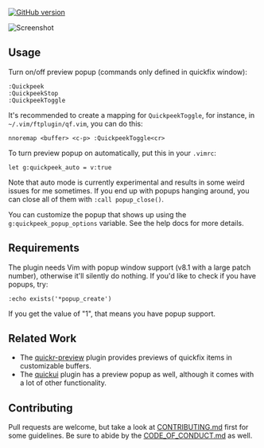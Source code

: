 [![GitHub version](https://badge.fury.io/gh/andrewradev%2Fquickpeek.vim.svg)](https://badge.fury.io/gh/andrewradev%2Fquickpeek.vim)

![Screenshot](http://i.andrewradev.com/6804b403afed3e709d33b6c15c01c3f8.png)

## Usage

Turn on/off preview popup (commands only defined in quickfix window):

``` vim
:Quickpeek
:QuickpeekStop
:QuickpeekToggle
```

It's recommended to create a mapping for `QuickpeekToggle`, for instance, in `~/.vim/ftplugin/qf.vim`, you can do this:

``` vim
nnoremap <buffer> <c-p> :QuickpeekToggle<cr>
```

To turn preview popup on automatically, put this in your `.vimrc`:

``` vim
let g:quickpeek_auto = v:true
```

Note that auto mode is currently experimental and results in some weird issues for me sometimes. If you end up with popups hanging around, you can close all of them with `:call popup_close()`.

You can customize the popup that shows up using the `g:quickpeek_popup_options` variable. See the help docs for more details.

## Requirements

The plugin needs Vim with popup window support (v8.1 with a large patch number), otherwise it'll silently do nothing. If you'd like to check if you have popups, try:

``` vim
:echo exists('*popup_create')
```

If you get the value of "1", that means you have popup support.

## Related Work

- The [quickr-preview](https://github.com/ronakg/quickr-preview.vim) plugin provides previews of quickfix items in customizable buffers.
- The [quickui](https://github.com/skywind3000/vim-quickui#preview-quickfix) plugin has a preview popup as well, although it comes with a lot of other functionality.

## Contributing

Pull requests are welcome, but take a look at [CONTRIBUTING.md](https://github.com/AndrewRadev/quickpeek.vim/blob/master/CONTRIBUTING.md) first for some guidelines. Be sure to abide by the [CODE_OF_CONDUCT.md](https://github.com/AndrewRadev/quickpeek.vim/blob/master/CODE_OF_CONDUCT.md) as well.
